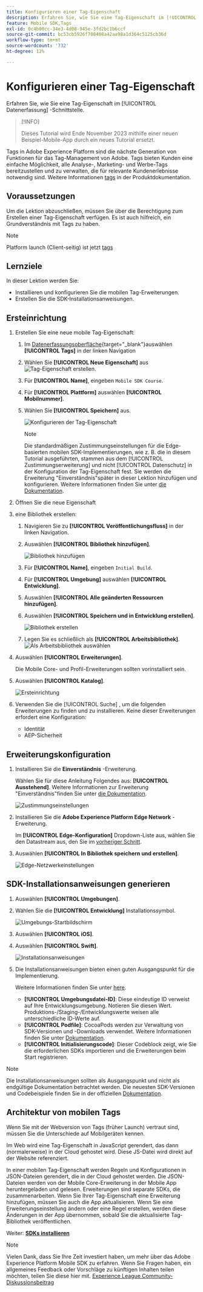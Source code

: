 ```yaml
---
title: Konfigurieren einer Tag-Eigenschaft
description: Erfahren Sie, wie Sie eine Tag-Eigenschaft im [!UICONTROL Datenerfassung] -Schnittstelle.
feature: Mobile SDK,Tags
exl-id: 0c4b00cc-34e3-4d08-945e-3fd2bc1b6ccf
source-git-commit: bc53cb5926f708408a42aa98a1d364c5125cb36d
workflow-type: tm+mt
source-wordcount: '732'
ht-degree: 12%

---
```


# Konfigurieren einer Tag-Eigenschaft

Erfahren Sie, wie Sie eine Tag-Eigenschaft im [!UICONTROL Datenerfassung] -Schnittstelle.

>[!INFO]
>
> Dieses Tutorial wird Ende November 2023 mithilfe einer neuen Beispiel-Mobile-App durch ein neues Tutorial ersetzt.

Tags in Adobe Experience Platform sind die nächste Generation von Funktionen für das Tag-Management von Adobe. Tags bieten Kunden eine einfache Möglichkeit, alle Analyse-, Marketing- und Werbe-Tags bereitzustellen und zu verwalten, die für relevante Kundenerlebnisse notwendig sind. Weitere Informationen [tags](https://experienceleague.adobe.com/docs/experience-platform/tags/home.html?lang=de) in der Produktdokumentation.

## Voraussetzungen

Um die Lektion abzuschließen, müssen Sie über die Berechtigung zum Erstellen einer Tag-Eigenschaft verfügen. Es ist auch hilfreich, ein Grundverständnis mit Tags zu haben.

>[!NOTE]
>
> Platform launch (Client-seitig) ist jetzt [tags](https://experienceleague.adobe.com/docs/experience-platform/tags/home.html?lang=de)

## Lernziele

In dieser Lektion werden Sie:

* Installieren und konfigurieren Sie die mobilen Tag-Erweiterungen.
* Erstellen Sie die SDK-Installationsanweisungen.

## Ersteinrichtung

1. Erstellen Sie eine neue mobile Tag-Eigenschaft:
   1. Im [Datenerfassungsoberfläche](https://experience.adobe.com/data-collection/){target="_blank"}auswählen **[!UICONTROL Tags]** in der linken Navigation
   1. Wählen Sie **[!UICONTROL Neue Eigenschaft]** aus
      ![Tag-Eigenschaft erstellen](assets/mobile-tags-new-property.png).
   1. Für **[!UICONTROL Name]**, eingeben `Mobile SDK Course`.
   1. Für **[!UICONTROL Plattform]** auswählen **[!UICONTROL Mobilnummer]**.
   1. Wählen Sie **[!UICONTROL Speichern]** aus.

      ![Konfigurieren der Tag-Eigenschaft](assets/mobile-tags-property-config.png)

      >[!NOTE]
      >
      > Die standardmäßigen Zustimmungseinstellungen für die Edge-basierten mobilen SDK-Implementierungen, wie z. B. die in diesem Tutorial ausgeführten, stammen aus dem [!UICONTROL Zustimmungserweiterung] und nicht [!UICONTROL Datenschutz] in der Konfiguration der Tag-Eigenschaft fest. Sie werden die Erweiterung &quot;Einverständnis&quot;später in dieser Lektion hinzufügen und konfigurieren. Weitere Informationen finden Sie unter [die Dokumentation](https://developer.adobe.com/client-sdks/documentation/privacy-and-gdpr/).


1. Öffnen Sie die neue Eigenschaft
1. eine Bibliothek erstellen:

   1. Navigieren Sie zu **[!UICONTROL Veröffentlichungsfluss]** in der linken Navigation.
   1. Auswählen **[!UICONTROL Bibliothek hinzufügen]**.

      ![Bibliothek hinzufügen](assets/mobile-tags-create-library.png)

   1. Für **[!UICONTROL Name]**, eingeben `Initial Build`.
   1. Für **[!UICONTROL Umgebung]** auswählen **[!UICONTROL Entwicklung]**.
   1. Auswählen  **[!UICONTROL Alle geänderten Ressourcen hinzufügen]**.
   1. Auswählen **[!UICONTROL Speichern und in Entwicklung erstellen]**.

      ![Bibliothek erstellen](assets/mobile-tags-save-library.png)

   1. Legen Sie es schließlich als **[!UICONTROL Arbeitsbibliothek]**.
      ![Als Arbeitsbibliothek auswählen](assets/mobile-tags-working-library.png)
1. Auswählen **[!UICONTROL Erweiterungen]**.

   Die Mobile Core- und Profil-Erweiterungen sollten vorinstalliert sein.

1. Auswählen **[!UICONTROL Katalog]**.

   ![Ersteinrichtung](assets/mobile-tags-starting.png)

1. Verwenden Sie die [!UICONTROL Suche] , um die folgenden Erweiterungen zu finden und zu installieren. Keine dieser Erweiterungen erfordert eine Konfiguration:
   * Identität
   * AEP-Sicherheit

## Erweiterungskonfiguration

1. Installieren Sie die **Einverständnis** -Erweiterung.

   Wählen Sie für diese Anleitung Folgendes aus: **[!UICONTROL Ausstehend]**. Weitere Informationen zur Erweiterung &quot;Einverständnis&quot;finden Sie unter [die Dokumentation](https://developer.adobe.com/client-sdks/documentation/consent-for-edge-network/).

   ![Zustimmungseinstellungen](assets/mobile-tags-extension-consent.png)

1. Installieren Sie die **Adobe Experience Platform Edge Network** -Erweiterung.

   Im **[!UICONTROL Edge-Konfiguration]** Dropdown-Liste aus, wählen Sie den Datastream aus, den Sie im [vorheriger Schritt](create-datastream.md).

1. Auswählen **[!UICONTROL In Bibliothek speichern und erstellen]**.

   ![Edge-Netzwerkeinstellungen](assets/mobile-tags-extension-edge.png)


## SDK-Installationsanweisungen generieren

1. Auswählen **[!UICONTROL Umgebungen]**.

1. Wählen Sie die **[!UICONTROL Entwicklung]** Installationssymbol.

   ![Umgebungs-Startbildschirm](assets/mobile-tags-environments.png)

1. Auswählen **[!UICONTROL iOS]**.

1. Auswählen **[!UICONTROL Swift]**.

   ![Installationsanweisungen](assets/mobile-tags-install-instructions.png)

1. Die Installationsanweisungen bieten einen guten Ausgangspunkt für die Implementierung.

   Weitere Informationen finden Sie unter [here](https://developer.adobe.com/client-sdks/documentation/getting-started/get-the-sdk/).

   * **[!UICONTROL Umgebungsdatei-ID]**: Diese eindeutige ID verweist auf Ihre Entwicklungsumgebung. Notieren Sie diesen Wert. Produktions-/Staging-/Entwicklungswerte weisen alle unterschiedliche ID-Werte auf.
   * **[!UICONTROL Podfile]**: CocoaPods werden zur Verwaltung von SDK-Versionen und -Downloads verwendet. Weitere Informationen finden Sie unter [Dokumentation](https://cocoapods.org/).
   * **[!UICONTROL Initialisierungscode]**: Dieser Codeblock zeigt, wie Sie die erforderlichen SDKs importieren und die Erweiterungen beim Start registrieren.

>[!NOTE]
>Die Installationsanweisungen sollten als Ausgangspunkt und nicht als endgültige Dokumentation betrachtet werden. Die neuesten SDK-Versionen und Codebeispiele finden Sie in der offiziellen [Dokumentation](https://developer.adobe.com/client-sdks/documentation/).

## Architektur von mobilen Tags

Wenn Sie mit der Webversion von Tags (früher Launch) vertraut sind, müssen Sie die Unterschiede auf Mobilgeräten kennen.

Im Web wird eine Tag-Eigenschaft in JavaScript gerendert, das dann (normalerweise) in der Cloud gehostet wird. Diese JS-Datei wird direkt auf der Website referenziert.

In einer mobilen Tag-Eigenschaft werden Regeln und Konfigurationen in JSON-Dateien gerendert, die in der Cloud gehostet werden. Die JSON-Dateien werden von der Mobile Core-Erweiterung in der Mobile App heruntergeladen und gelesen. Erweiterungen sind separate SDKs, die zusammenarbeiten. Wenn Sie Ihrer Tag-Eigenschaft eine Erweiterung hinzufügen, müssen Sie auch die App aktualisieren. Wenn Sie eine Erweiterungseinstellung ändern oder eine Regel erstellen, werden diese Änderungen in der App übernommen, sobald Sie die aktualisierte Tag-Bibliothek veröffentlichen.

Weiter: **[SDKs installieren](install-sdks.md)**

>[!NOTE]
>
>Vielen Dank, dass Sie Ihre Zeit investiert haben, um mehr über das Adobe Experience Platform Mobile SDK zu erfahren. Wenn Sie Fragen haben, ein allgemeines Feedback oder Vorschläge zu künftigen Inhalten teilen möchten, teilen Sie diese hier mit. [Experience League Community-Diskussionsbeitrag](https://experienceleaguecommunities.adobe.com/t5/adobe-experience-platform-data/tutorial-discussion-implement-adobe-experience-cloud-in-mobile/td-p/443796)